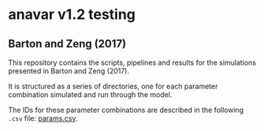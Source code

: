 # anavar v1.2 testing
## Barton and Zeng (2017)

This repository contains the scripts, pipelines and results for the simulations presented in Barton and Zeng (2017).

It is structured as a series of directories, one for each parameter combination simulated and run through the model.

The IDs for these parameter combinations are described in the following ```.csv``` file: [params.csv](params.csv).